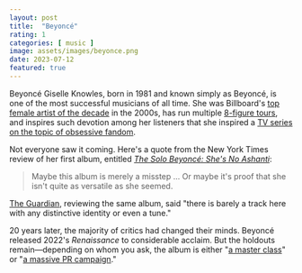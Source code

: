 ```yaml
---
layout: post
title:  "Beyoncé"
rating: 1
categories: [ music ]
image: assets/images/beyonce.png
date: 2023-07-12
featured: true
---
```


Beyoncé Giselle Knowles, born in 1981 and known simply as Beyoncé, is one of the most successful musicians of all time. She was Billboard's [top female artist of the decade](https://web.archive.org/web/20110829104158/http://www.billboard.biz/bbbiz/content_display/industry/news/e3id4ade3d3e7f8db80b4071ff7aba918fc) in the 2000s, has run multiple [8-figure tours](https://www.billboard.com/pro/beyonce-renaissance-world-tour-how-much-money/), and inspires such devotion among her listeners that she inspired a [TV series on the topic of obsessive fandom](https://ew.com/tv/donald-glover-swarm-sister-to-atlanta-inspirations/).

Not everyone saw it coming. Here's a quote from the New York Times review of her first album, entitled [_The Solo Beyoncé: She's No Ashanti_](https://www.nytimes.com/2003/07/06/arts/music-the-solo-beyonce-she-s-no-ashanti.html):

> Maybe this album is merely a misstep ... Or maybe it's proof that she isn't quite as versatile as she seemed. 

[The Guardian](https://www.theguardian.com/music/2003/jun/27/popandrock.artsfeatures8), reviewing the same album, said "there is barely a track here with any distinctive identity or even a tune."

20 years later, the majority of critics had changed their minds. Beyoncé released 2022's _Renaissance_ to considerable acclaim. But the holdouts remain—depending on whom you ask, the album is either "[a master class](https://ew.com/music/music-reviews/beyonce-renaissance-review/)" or "[a massive PR campaign](https://www.popmatters.com/beyonce-renaissance-post-covid-soiree)."
